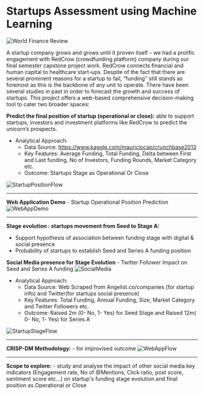 # Startups Assessment using Machine Learning

![World Finance Review](https://github.com/Sagar401/Startup_Assessment_using_ML/blob/master/startups_world_finance_review.jpg)

A startup company grows and grows until it proven itself – we had a prolific engagement with RedCrow (crowdfunding platform) company during our final semester capstone project work. RedCrow connects financial and human capital to healthcare start-ups. Despite of the fact that there are several prominent reasons for a startup to fail, “funding” still stands as foremost as this is the backbone of any unit to operate. There have been several studies in past in order to forecast the growth and success of startups. This project offers a web-based comprehensive decision-making tool to cater two broader spaces:

**Predict the final position of startup (operational or close):** able to support startups, investors and investment platforms like RedCrow to predict the unicorn’s prospects.

* Analytical Approach:
  * Data Source: https://www.kaggle.com/mauriciocap/crunchbase2013
  * Key Features: Average Funding, Total Funding, Delta between First and Last funding, No of Investors, Funding Rounds, Market Category etc.
  * Outcome: Startups Stage as Operational Or Close

![StartupPositionFlow](https://github.com/Sagar401/Startup_Assessment_using_ML/blob/master/PositionFlow.jpg)

** **
**Web Application Demo** - Startup Operational Position Prediction 
![WebAppDemo](https://github.com/Sagar401/Startup_Assessment_using_ML/blob/master/WebApp.gif)

** **

**Stage evolution : startups movement from Seed to Stage A:** 
  * Support hypothesis of association between funding stage with digital & social presence
  * Probability of startups to establish Seed and Series A funding position

**Social Media presence for Stage Evolution** -  Twitter Follower Impact on Seed and Series A funding
![SocialMedia](https://github.com/Sagar401/Startup_Assessment_using_ML/blob/master/SocialMedia.gif)


* Analytical Approach:
  * Data Source: Web Scraped from Angelist.co/companies (for startup info) and Twitter(for startups social presence)
  * Key Features: Total Funding, Annual Funding, Size, Market Category and Twitter Followers etc.
  * Outcome: Raised 2m (0- No, 1- Yes) for Seed Stage and Raised 12m( 0- No, 1- Yes) for Series A

![StartupStageFlow](https://github.com/Sagar401/Startup_Assessment_using_ML/blob/master/StageFlow.jpg)

** **

**CRISP-DM Methodology:** - for improvised outcome
![WebAppFlow](https://github.com/Sagar401/Startup_Assessment_using_ML/blob/master/WebAppFlow.jpg)

** **

**Scope to explore:** - study and analyse the impact of other social media key indicators (Engagement rate, No of @Mentions, Click ratio, post score, sentiment score etc…) on startup's funding stage evolution and final position as Operational or Close
